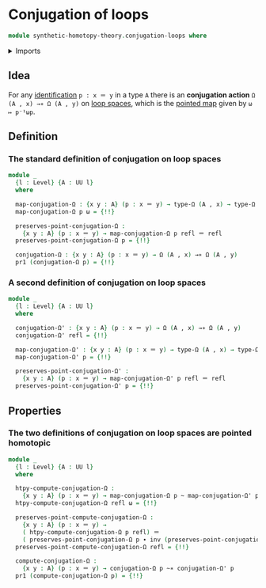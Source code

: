 # Conjugation of loops

```agda
module synthetic-homotopy-theory.conjugation-loops where
```

<details><summary>Imports</summary>

```agda
open import foundation.dependent-pair-types
open import foundation.homotopies
open import foundation.identity-types
open import foundation.universe-levels

open import structured-types.pointed-homotopies
open import structured-types.pointed-maps

open import synthetic-homotopy-theory.loop-spaces
```

</details>

## Idea

For any [identification](foundation.identity-types.md) `p : x ＝ y` in a type
`A` there is an **conjugation action** `Ω (A , x) →∗ Ω (A , y)` on
[loop spaces](synthetic-homotopy-theory.loop-spaces.md), which is the
[pointed map](structured-types.pointed-maps.md) given by `ω ↦ p⁻¹ωp`.

## Definition

### The standard definition of conjugation on loop spaces

```agda
module _
  {l : Level} {A : UU l}
  where

  map-conjugation-Ω : {x y : A} (p : x ＝ y) → type-Ω (A , x) → type-Ω (A , y)
  map-conjugation-Ω p ω = {!!}

  preserves-point-conjugation-Ω :
    {x y : A} (p : x ＝ y) → map-conjugation-Ω p refl ＝ refl
  preserves-point-conjugation-Ω p = {!!}

  conjugation-Ω : {x y : A} (p : x ＝ y) → Ω (A , x) →∗ Ω (A , y)
  pr1 (conjugation-Ω p) = {!!}
```

### A second definition of conjugation on loop spaces

```agda
module _
  {l : Level} {A : UU l}
  where

  conjugation-Ω' : {x y : A} (p : x ＝ y) → Ω (A , x) →∗ Ω (A , y)
  conjugation-Ω' refl = {!!}

  map-conjugation-Ω' : {x y : A} (p : x ＝ y) → type-Ω (A , x) → type-Ω (A , y)
  map-conjugation-Ω' p = {!!}

  preserves-point-conjugation-Ω' :
    {x y : A} (p : x ＝ y) → map-conjugation-Ω' p refl ＝ refl
  preserves-point-conjugation-Ω' p = {!!}
```

## Properties

### The two definitions of conjugation on loop spaces are pointed homotopic

```agda
module _
  {l : Level} {A : UU l}
  where

  htpy-compute-conjugation-Ω :
    {x y : A} (p : x ＝ y) → map-conjugation-Ω p ~ map-conjugation-Ω' p
  htpy-compute-conjugation-Ω refl ω = {!!}

  preserves-point-compute-conjugation-Ω :
    {x y : A} (p : x ＝ y) →
    ( htpy-compute-conjugation-Ω p refl) ＝
    ( preserves-point-conjugation-Ω p ∙ inv (preserves-point-conjugation-Ω' p))
  preserves-point-compute-conjugation-Ω refl = {!!}

  compute-conjugation-Ω :
    {x y : A} (p : x ＝ y) → conjugation-Ω p ~∗ conjugation-Ω' p
  pr1 (compute-conjugation-Ω p) = {!!}
```
